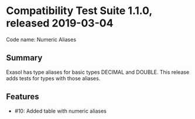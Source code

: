 # Compatibility Test Suite 1.1.0, released 2019-03-04

Code name: Numeric Aliases

## Summary

Exasol has type aliases for basic types DECIMAL and DOUBLE. This release adds tests for types with those aliases.

## Features

* #10: Added table with numeric aliases
